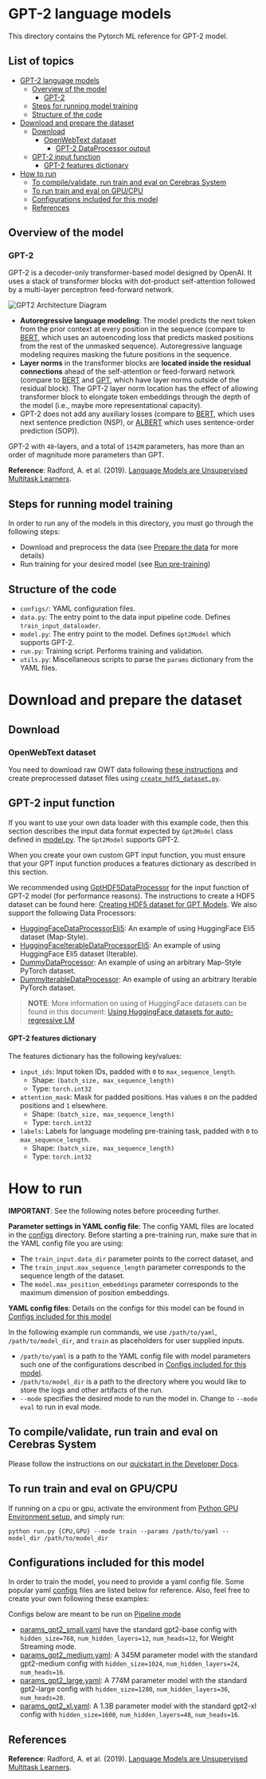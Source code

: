 # GPT-2 language models

This directory contains the Pytorch ML reference for GPT-2 model.

## List of topics

- [GPT-2 language models](#gpt-2-language-models)
  - [Overview of the model](#overview-of-the-model)
    - [GPT-2](#gpt-2)
  - [Steps for running model training](#steps-for-running-model-training)
  - [Structure of the code](#structure-of-the-code)
- [Download and prepare the dataset](#download-and-prepare-the-dataset)
  - [Download](#download)
    - [OpenWebText dataset](#openwebtext-dataset)
      - [GPT-2 DataProcessor output](#gpt-2-dataprocessor-output)
  - [GPT-2 input function](#gpt-2-input-function)
      - [GPT-2 features dictionary](#gpt-2-features-dictionary)
- [How to run](#how-to-run)
  - [To compile/validate, run train and eval on Cerebras System](#to-compilevalidate-run-train-and-eval-on-cerebras-system)
  - [To run train and eval on GPU/CPU](#to-run-train-and-eval-on-gpucpu)
  - [Configurations included for this model](#configurations-included-for-this-model)
  - [References](#references)

## Overview of the model

### GPT-2

GPT-2 is a decoder-only transformer-based model designed by OpenAI.
It uses a stack of transformer blocks with dot-product
self-attention followed by a multi-layer perceptron feed-forward network.

![GPT2 Architecture Diagram](./images/architecture_diagram.png)

-   **Autoregressive language modeling**: The model predicts the next token from
the prior context at every position in the sequence (compare to [BERT](https://arxiv.org/abs/1810.04805), which uses an autoencoding
loss that predicts masked positions from the rest of the unmasked sequence).
Autoregressive language modeling requires masking the future positions in the
sequence.
-   **Layer norms** in the transformer blocks are **located inside the residual
connections** ahead of the self-attention or feed-forward network
(compare to [BERT](https://arxiv.org/abs/1810.04805) and [GPT](https://s3-us-west-2.amazonaws.com/openai-assets/research-covers/language-unsupervised/language_understanding_paper.pdf), which have layer norms outside of the residual block).
The GPT-2 layer norm location has the effect of allowing transformer block to elongate token
embeddings through the depth of the model (i.e., maybe more representational capacity).
-   GPT-2 does not add any auxiliary losses (compare to [BERT](https://arxiv.org/abs/1810.04805), which uses next sentence prediction
(NSP), or [ALBERT](https://arxiv.org/abs/1909.11942) which uses sentence-order prediction (SOP)).

GPT-2 with `48`-layers, and a total of `1542M` parameters, has more than an order of magnitude more
parameters than GPT.

**Reference**: Radford, A. et al. (2019). [Language Models are Unsupervised Multitask Learners](https://d4mucfpksywv.cloudfront.net/better-language-models/language-models.pdf).

## Steps for running model training
In order to run any of the models in this directory, you must go through the following steps:
- Download and preprocess the data (see [Prepare the data](#prepare-the-data) for more details)
- Run training for your desired model (see [Run pre-training](#run-pre-training))

## Structure of the code

-   `configs/`: YAML configuration files.
-   `data.py`: The entry point to the data input pipeline code. Defines `train_input_dataloader`.
-   `model.py`: The entry point to the model. Defines `Gpt2Model` which supports GPT-2.
-   `run.py`: Training script. Performs training and validation.
-   `utils.py`: Miscellaneous scripts to parse the `params` dictionary from the YAML files.

# Download and prepare the dataset

## Download

### OpenWebText dataset

You need to download raw OWT data following [these instructions](../../../data_preparation/nlp/owt) and create preprocessed dataset files using [`create_hdf5_dataset.py`](../../../data_preparation/nlp/hdf5_preprocessing/).

## GPT-2 input function

If you want to use your own data loader with this example code, then this section describes the input data format expected by `Gpt2Model` class defined in [model.py](./model.py). The `Gpt2Model` supports GPT-2.

When you create your own custom GPT input function, you must ensure that your GPT input function produces a features dictionary as described in this section.

We recommended using [GptHDF5DataProcessor](../../../data/nlp/gpt/GptHDF5DataProcessor.py) for the input function of GPT-2 model (for performance reasons). The instructions to create a HDF5 dataset can be found here: [Creating HDF5 dataset for GPT Models](../../../data_preparation/nlp/hdf5_preprocessing/README.md). We also support the following Data Processors:

- [HuggingFaceDataProcessorEli5](./../../../data/nlp/gpt/HuggingFaceDataProcessorEli5.py): An example of using HuggingFace Eli5 dataset (Map-Style).
- [HuggingFaceIterableDataProcessorEli5](./../../../data/nlp/gpt/HuggingFaceIterableDataProcessorEli5.py): An example of using HuggingFace Eli5 dataset (Iterable).
- [DummyDataProcessor](./../../../data/nlp/gpt/DummyDataProcessor.py): An example of using an arbitrary Map-Style PyTorch dataset.
- [DummyIterableDataProcessor](./../../../data/nlp/gpt/DummyIterableDataProcessor.py): An example of using an arbitrary Iterable PyTorch dataset.

> **NOTE**: More information on using of HuggingFace datasets can be found in this document: [Using HuggingFace datasets for auto-regressive LM](../../../data_preparation/huggingface/README.md)

#### GPT-2 features dictionary

The features dictionary has the following key/values:

- `input_ids`: Input token IDs, padded with `0` to `max_sequence_length`.
  - Shape: `(batch_size, max_sequence_length)`
  - Type: `torch.int32`
- `attention_mask`: Mask for padded positions. Has values `0` on the padded positions and `1` elsewhere.
  - Shape: `(batch_size, max_sequence_length)`
  - Type: `torch.int32`
- `labels`: Labels for language modeling pre-training task, padded with `0` to `max_sequence_length`.
  - Shape: `(batch_size, max_sequence_length)`
  - Type: `torch.int32`

# How to run

**IMPORTANT**: See the following notes before proceeding further.

**Parameter settings in YAML config file**: The config YAML files are located in the [configs](configs/) directory. Before starting a pre-training run, make sure that in the YAML config file you are using:

-   The `train_input.data_dir` parameter points to the correct dataset, and
-   The `train_input.max_sequence_length` parameter corresponds to the sequence length of the dataset.
-   The `model.max_position_embeddings` parameter corresponds to the maximum dimension of position embeddings.

**YAML config files**: Details on the configs for this model can be found in [Configs included for this model](#configs-included-for-this-model)

In the following example run commands, we use `/path/to/yaml`, `/path/to/model_dir`, and `train` as placeholders for user supplied inputs.

-   `/path/to/yaml` is a path to the YAML config file with model parameters such one of the configurations described in [Configs included for this model](#configs-included-for-this-model).
-   `/path/to/model_dir` is a path to the directory where you would like to store the logs and other artifacts of the run.
-   `--mode` specifies the desired mode to run the model in. Change to `--mode eval` to run in eval mode.

## To compile/validate, run train and eval on Cerebras System

Please follow the instructions on our [quickstart in the Developer Docs](https://docs.cerebras.net/en/latest/wsc/getting-started/cs-appliance.html).

## To run train and eval on GPU/CPU

If running on a cpu or gpu, activate the environment from [Python GPU Environment setup](../../../../../../PYTHON-SETUP.md), and simply run:

```
python run.py {CPU,GPU} --mode train --params /path/to/yaml --model_dir /path/to/model_dir
```

## Configurations included for this model

In order to train the model, you need to provide a yaml config file. Some popular yaml [configs](configs/) files are listed below for reference. Also, feel free to create your own following these examples:

Configs below are meant to be run on [Pipeline mode](https://docs.cerebras.net/en/latest/wsc/cerebras-basics/cerebras-execution-modes.html#layer-pipelined-mode)

- [params_gpt2_small.yaml](./configs/params_gpt2_small.yaml) have the standard gpt2-base config with `hidden_size=768`, `num_hidden_layers=12`, `num_heads=12`, for Weight Streaming mode.
- [params_gpt2_medium.yaml](./configs/params_gpt2_medium.yaml): A 345M parameter model with the standard gpt2-medium config with `hidden_size=1024`, `num_hidden_layers=24`, `num_heads=16`.
- [params_gpt2_large.yaml](./configs/params_gpt2_large.yaml): A 774M parameter model with the standard gpt2-large config with `hidden_size=1280`, `num_hidden_layers=36`, `num_heads=20`.
- [params_gpt2_xl.yaml](./configs/params_gpt2_xl.yaml): A 1.3B parameter model with the standard gpt2-xl config with `hidden_size=1600`, `num_hidden_layers=48`, `num_heads=16`.

## References

**Reference**: Radford, A. et al. (2019). [Language Models are Unsupervised Multitask Learners](https://d4mucfpksywv.cloudfront.net/better-language-models/language-models.pdf).
